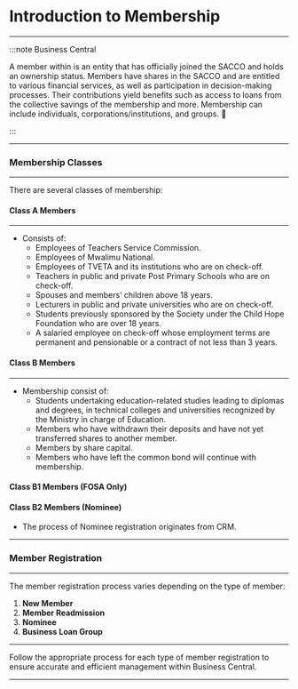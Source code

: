 # Introduction to Membership
---

:::note Business Central
<div class="container">
    <div class="custom-note">
        <p>A member within is an entity that has officially joined the SACCO and holds an ownership status. Members have shares in the SACCO and are entitled to various financial services, as well as participation in decision-making processes. Their contributions yield benefits such as access to loans from the collective savings of the membership and more. Membership can include individuals, corporations/institutions, and groups. 🤗</p>
    </div>
</div>
:::

---

### Membership Classes
---

There are several classes of membership:

#### Class A Members
---
- Consists of:
  - Employees of Teachers Service Commission.
  - Employees of Mwalimu National.
  - Employees of TVETA and its institutions who are on check-off.
  - Teachers in public and private Post Primary Schools who are on check-off.
  - Spouses and members’ children above 18 years.
  - Lecturers in public and private universities who are on check-off.
  - Students previously sponsored by the Society under the Child Hope Foundation who are over 18 years.
  - A salaried employee on check-off whose employment terms are permanent and pensionable or a contract of not less than 3 years.

#### Class B Members
---
- Membership consist of:
  - Students undertaking education-related studies leading to diplomas and degrees, in technical colleges and universities recognized by the Ministry in charge of Education.
  - Members who have withdrawn their deposits and have not yet transferred shares to another member.
  - Members by share capital.
  - Members who have left the common bond will continue with membership.

#### Class B1 Members (FOSA Only)
#### Class B2 Members (Nominee)
- The process of Nominee registration originates from CRM.

---

### Member Registration

---

The member registration process varies depending on the type of member:

1. **New Member**
2. **Member Readmission**
3. **Nominee**
4. **Business Loan Group**

---

Follow the appropriate process for each type of member registration to ensure accurate and efficient management within Business Central.

---
